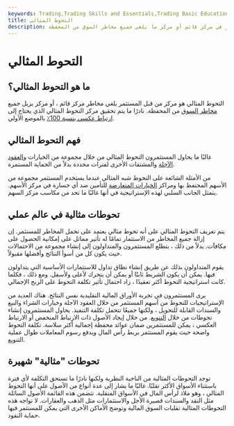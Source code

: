 ```yaml
---
keywords: Trading,Trading Skills and Essentials,Trading Basic Education,Trading Skills
title: التحوط المثالي
description: التحوط المثالي هو المركز الذي يقضي على المخاطر في مركز قائم أو مركز ما يلغي جميع مخاطر السوق من المحفظة.
---
```


# التحوط المثالي
## ما هو التحوط المثالي؟

التحوط المثالي هو مركز من قبل المستثمر يلغي مخاطر مركز قائم ، أو مركز يزيل جميع [مخاطر السوق](/marketrisk) من المحفظة. نادرًا ما يتم تحقيق مركز التحوط المثالي الذي يحتاج إلى [ارتباط عكسي بنسبة 100٪](/inverse-correlation) بالموضع الأولي.

## فهم التحوط المثالي

غالبًا ما يحاول المستثمرون التحوط المثالي من خلال مجموعة من الخيارات [والعقود الآجلة](/futures) والمشتقات الأخرى لفترات محددة بدلاً من الحماية المستمرة.

من الأمثلة الشائعة على التحوط شبه المثالي عندما يستخدم المستثمر مجموعة من الأسهم المحتفظ بها ومراكز [الخيارات المتعارضة](/option) للتأمين ضد أي خسارة في مركز الأسهم. يتمثل الجانب السلبي لهذه الإستراتيجية في أنها غالبًا ما تحد من مكاسب مركز السهم.

## تحوطات مثالية في عالم عملي

يتم تعريف التحوط المثالي على أنه تحوط مثالي يعتمد على تحمل المخاطر للمستثمر. إن إزالة جميع المخاطر من الاستثمار تمامًا له تأثير مماثل على إمكانية الحصول على مكافآت. بدلاً من ذلك ، يتطلع المستثمرون والمتداولون إلى إنشاء مجموعة من الاحتمالات حيث يكون كل من أسوأ النتائج وأفضلها مقبولاً.

يقوم المتداولون بذلك عن طريق إنشاء نطاق تداول للاستثمارات الأساسية التي يتداولون فيها. يمكن أن يكون الشريط ثابتًا أو يمكن أن يتحرك لأعلى ولأسفل. ومع ذلك ، فكلما كانت استراتيجية التحوط أكثر تعقيدًا ، زاد احتمال تأثير تكلفة التحوط على الربح الإجمالي.

يرى المستثمرون في تجربة الأوراق المالية التقليدية نفس النتائج. هناك العديد من الإستراتيجيات للتحوط من أسهم المستثمر من خلال العقود الآجلة وخيارات الشراء والبيع والسندات القابلة للتحويل ، ولكنها جميعًا تتحمل تكلفة التنفيذ. يحاول المستثمرون إنشاء تحوطات من خلال [التنويع](/diversification). من خلال إيجاد الأصول ذات الارتباط المنخفض أو الارتباط العكسي ، يمكن للمستثمرين ضمان عوائد محفظة إجمالية أكثر سلاسة. تكلفة التحوط واضحة حيث يقوم المستثمر بربط رأس المال ويدفع رسوم المعاملات طوال عملية التنويع.

## تحوطات "مثالية" شهيرة

توجد التحوطات المثالية من الناحية النظرية ولكنها نادرًا ما تستحق التكلفة لأي فترة باستثناء الأسواق الأكثر تقلبًا. غالبًا ما يشار إلى عدة أنواع من الأصول على أنها التحوط المثالي ، وهو ملاذ لرأس المال في الأسواق المتقلبة. تتضمن هذه القائمة الأصول السائلة مثل النقد والسندات قصيرة الأجل والاستثمارات مثل الذهب والعقارات. لا تواجه هذه التحوطات المثالية تقلبات السوق المالية وتوضح الأماكن الأخرى التي يمكن للمستثمر فيها حماية النقود.

